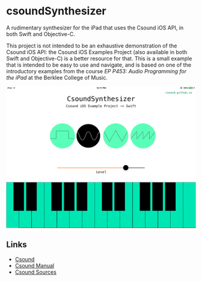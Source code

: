 # csoundSynthesizer
A rudimentary synthesizer for the iPad that uses the Csound iOS API, in both Swift and Objective-C.

This project is not intended to be an exhaustive demonstration of the Csound iOS API: the Csound iOS Examples Project (also available in both Swift and Objective-C) is a better resource for that. This is a small example that is intended to be easy to use and navigate, and is based on one of the introductory examples from the course _EP P453: Audio Programming for the iPad_ at the Berklee College of Music.

![csoundSynthesizer App Image](images/csoundSynth.png "csoundSynthesizer Screenshot")

## Links

- [Csound](http://csound.github.io/)
- [Csound Manual](http://csound.github.io/docs/manual/)
- [Csound Sources](https://github.com/csound/csound)
